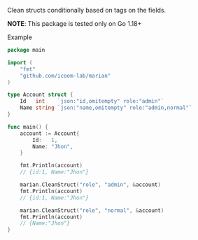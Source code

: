 Clean structs conditionally based on tags on the fields.


**NOTE**: This package is tested only on Go 1.18+

Example

```go
package main

import (
	"fmt"
	"github.com/icoom-lab/marian"
)

type Account struct {
	Id   int    `json:"id,omitempty" role:"admin"`
	Name string `json:"name,omitempty" role:"admin,normal"`
}

func main() {
	account := Account{
		Id:   1,
		Name: "Jhon",
	}

	fmt.Println(account)
	// {id:1, Name:"Jhon"}

	marian.CleanStruct("role", "admin", &account)
	fmt.Println(account)
	// {id:1, Name:"Jhon"}

	marian.CleanStruct("role", "normal", &account)
	fmt.Println(account)
	// {Name:"Jhon"}
}
```

